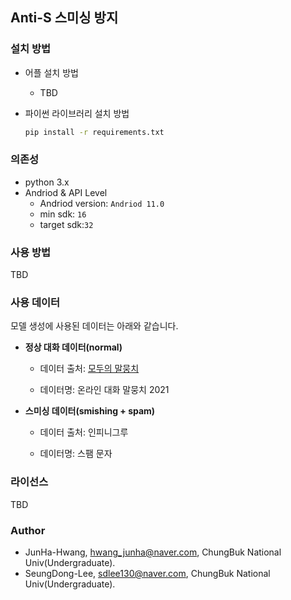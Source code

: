 ## Anti-S 스미싱 방지

### 설치 방법

- 어플 설치 방법
  - TBD

- 파이썬 라이브러리 설치 방법
  ```bash
  pip install -r requirements.txt
  ```

### 의존성

- python 3.x
- Andriod & API Level
  - Andriod version: `Andriod 11.0`
  - min sdk: `16`
  - target sdk:`32`

### 사용 방법

TBD

### 사용 데이터

모델 생성에 사용된 데이터는 아래와 같습니다.

- **정상 대화 데이터(normal)**

  - 데이터 출처: [모두의 말뭉치](https://corpus.korean.go.kr/main.do)
  
  - 데이터명: 온라인 대화 말뭉치 2021
  
- **스미싱 데이터(smishing + spam)**

  - 데이터 출처: 인피니그루

  - 데이터명: 스팸 문자
  
### 라이선스 

TBD

### Author

- JunHa-Hwang, hwang_junha@naver.com, ChungBuk National Univ(Undergraduate).
- SeungDong-Lee, sdlee130@naver.com, ChungBuk National Univ(Undergraduate).
